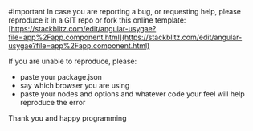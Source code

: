 #Important
In case you are reporting a bug, or requesting help, please reproduce it in a GIT repo or fork this online template:
[https://stackblitz.com/edit/angular-usygae?file=app%2Fapp.component.html](https://stackblitz.com/edit/angular-usygae?file=app%2Fapp.component.html)

If you are unable to reproduce, please:
- paste your package.json
- say which browser you are using
- paste your nodes and options and whatever code your feel will help reproduce the error

Thank you and happy programming
